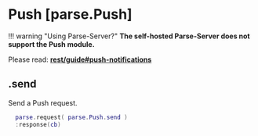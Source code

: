 # Push [parse.Push]

!!! warning "Using Parse-Server?"
    __The self-hosted Parse-Server does not support the Push module.__

Please read: __[rest/guide#push-notifications](https://www.parse.com/docs/rest/guide#push-notifications)__

## .send

Send a Push request.

```lua
  parse.request( parse.Push.send )
  :response(cb)
```
